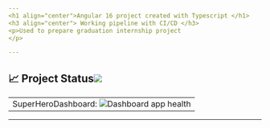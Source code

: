```yaml
---
<h1 align="center">Angular 16 project created with Typescript </h1>
<h3 align="center"> Working pipeline with CI/CD </h3>
<p>Used to prepare graduation internship project
</p>

---
```


<!-- markdownlint-disable -->
## :chart_with_upwards_trend: Project Status[![](./docs/img/pin.svg)](#project-status:) 

<table align="center" class="no-border" >
  <tr>
    <td>SuperHeroDashboard: <img src="https://github.com/S8-Selfstudy/superhero-dashboard/actions/workflows/angular.yml/badge.svg" alt="Dashboard app health"/></td>
  </tr>
</table>

---
